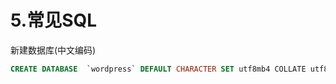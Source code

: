 # 5.常见SQL

新建数据库(中文编码)

```sql
CREATE DATABASE  `wordpress` DEFAULT CHARACTER SET utf8mb4 COLLATE utf8mb4_unicode_ci;
```
